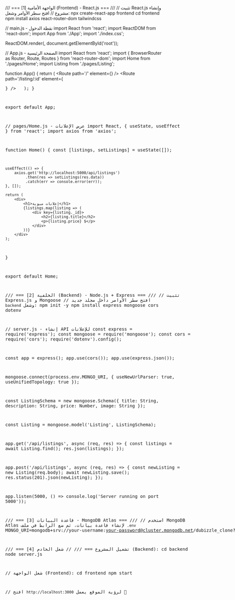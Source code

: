 /// === [1] الواجهة الأمامية (Frontend) - React.js === ///
// تثبيت React.js وإنشاء مشروع
// افتح سطر الأوامر وشغل:
npx create-react-app frontend
cd frontend
npm install axios react-router-dom tailwindcss

// main.js - نقطة الدخول
import React from 'react';
import ReactDOM from 'react-dom';
import App from './App';
import './index.css';

ReactDOM.render(<App />, document.getElementById('root'));

// App.js - الصفحة الرئيسية
import React from 'react';
import { BrowserRouter as Router, Route, Routes } from 'react-router-dom';
import Home from './pages/Home';
import Listing from './pages/Listing';

function App() {
    return (
        <Router>
            <Routes>
                <Route path='/' element={<Home />} />
                <Route path='/listing/:id' element={<Listing />} />
            </Routes>
        </Router>
    );
}

export default App;

// pages/Home.js - عرض الإعلانات
import React, { useState, useEffect } from 'react';
import axios from 'axios';

function Home() {
    const [listings, setListings] = useState([]);
    
    useEffect(() => {
        axios.get('http://localhost:5000/api/listings')
             .then(res => setListings(res.data))
             .catch(err => console.error(err));
    }, []);
    
    return (
        <div>
            <h1>إعلانات مبوبة</h1>
            {listings.map(listing => (
                <div key={listing._id}>
                    <h2>{listing.title}</h2>
                    <p>{listing.price} $</p>
                </div>
            ))}
        </div>
    );
}

export default Home;


/// === [2] الخلفية (Backend) - Node.js + Express === ///
// تثبيت Express.js و Mongoose
// افتح سطر الأوامر داخل مجلد جديد `backend` وشغل:
npm init -y
npm install express mongoose cors dotenv

// server.js - إنشاء API للإعلانات
const express = require('express');
const mongoose = require('mongoose');
const cors = require('cors');
require('dotenv').config();

const app = express();
app.use(cors());
app.use(express.json());

mongoose.connect(process.env.MONGO_URI, {
    useNewUrlParser: true,
    useUnifiedTopology: true
});

const ListingSchema = new mongoose.Schema({
    title: String,
    description: String,
    price: Number,
    image: String
});

const Listing = mongoose.model('Listing', ListingSchema);

app.get('/api/listings', async (req, res) => {
    const listings = await Listing.find();
    res.json(listings);
});

app.post('/api/listings', async (req, res) => {
    const newListing = new Listing(req.body);
    await newListing.save();
    res.status(201).json(newListing);
});

app.listen(5000, () => console.log('Server running on port 5000'));


/// === [3] قاعدة البيانات - MongoDB Atlas === ///
// استخدم MongoDB Atlas لإنشاء قاعدة بيانات، ثم ضع الرابط في ملف `.env`
MONGO_URI=mongodb+srv://your-username:your-password@cluster.mongodb.net/dubizzle_clone?retryWrites=true&w=majority


/// === [4] تشغيل المشروع === ///
// شغل الخادم (Backend):
cd backend
node server.js

// شغل الواجهة (Frontend):
cd frontend
npm start

// افتح `http://localhost:3000` لرؤية الموقع يعمل 🎉
